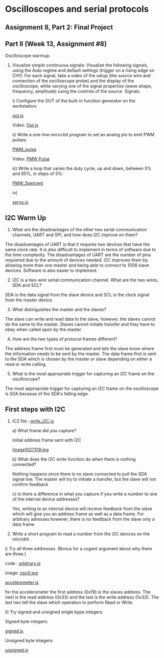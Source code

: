 # Oscilloscopes and serial protocols

## Assignment 8, Part 2: Final Project

## Part II (Week 13, Assignment #8)


Oscilloscope warmup:

1) Visualize simple continuous signals:
Visualize the following signals, using the Auto regime and default settings (trigger on a rising edge on CH1). For each signal, take a video of the setup (the source wire and connection of the oscilloscope probe) and the display of the oscilloscope, while varying one of the signal properties (wave shape, frequency, amplitude) using the controls of the source. Signals:
  
  
    i) Configure the OUT of the built-in function generator on the workstation:
        
   [out.js](out.js)
   
   Video: [Out.js](https://imgur.com/a/jv0HTJi)
    
    ii) Write a one-line micro:bit program to set an analog pin to emit PWM pulses:
    
   [PWM_pulse](PWM_pulse.js)
   
   Video: [PMW Pulse](https://i.imgur.com/xmTZrMv.mp4)
    
    iii) Write a loop that varies the duty cycle, up and down, between 5% and 95%, in steps of 5%:
    
   [PMW_5percent](PMW_5percent.js)
   
   iv) 
   
   [servo.js](servo.js)
        
    
## I2C Warm Up

  1. What are the disadvantages of the other two serial communication channels, UART and SPI, and how does I2C improve on         them?
    
The disadvantages of UART is that it requires two devices that have the same clock rate.  It is also difficult to     implement in terms of software due to the time complexity. The disadvantages of UART are the number of pins requiered due to  the amount of devices needed. I2C improves them by allowing more than one master and being able to connect to 1008 slave devices. Software is also easier to implement.

2. I2C is a two-wire serial communication channel. What are the two wires, SDA and SCL?

SDA is the data signal from the slave device and SCL is the clock signal from the master device.

3. What distinguishes the master and the slaves?

The slave can write and read data to the slave, however, the slaves cannot do the same to the master.  Slaves cannot initiate transfer and they have to obey when called opon by the master.

4. How are the two types of protocol frames different?

The address frame first must be generated and lets the slave know where the information needs to be sent by the master.  The data frame first is sent to the SDA which is chosen by the master or slave depending on either a read or write calling.

5. What is the most appropriate trigger for capturing an I2C frame on the oscilloscope?

The most appropriate trigger for capturing an I2C frame on the oscilloscope is SDA becasue of the SDA's falling edge.

## First steps with I2C

1. IC2 file : [write_I2C.js](write_I2C.js)
  
    a) What frame did you capture?
    
    Initial address frame sent with I2C
    
    [Image1027319.jpg](Image1027319.jpg)
    
    b) What does the I2C write function do when there is nothing connected?
      
     Nothing happens since there is no slave connected to pull the SDA signal low. The master will try to initiate a transfer,                              but the slave will not confirm feedback
     
     c) Is there a difference in what you capture if you write a number to one of the internal device addresses?
     
     Yes, writing to an internal device will recieve feedback from the slave which will give you an address frame as well as a data frame. For arbitrary adresses however, there is no feedback from the slave only a data frame
     

2. Write a short program to read a number from the I2C devices on the microbit.

  i)  Try all three addresses. (Bonus for a cogent argument about why there are three.)

  
  code : [arbitrary.js](arbitrary.js)
  
  image: [oscili.jpg](oscili.jpg)
  
  
  
 
 [accelerometer.js](accelerometer.js)

  for the accelerometer the first address (0x19) is the slaves address. The next is the read address (0x33) and the last is             the write address (0x32). The last two tell the slave which operation to perform Read or Write.
  
 
  ii) Try signed and unsigned single bype integers.
  
  Signed byte integers:
  
  [signed.js](signed.js)
  
  
  Unsigned byte integers:
  
  [unsigned.js](unsigned.js)
  









